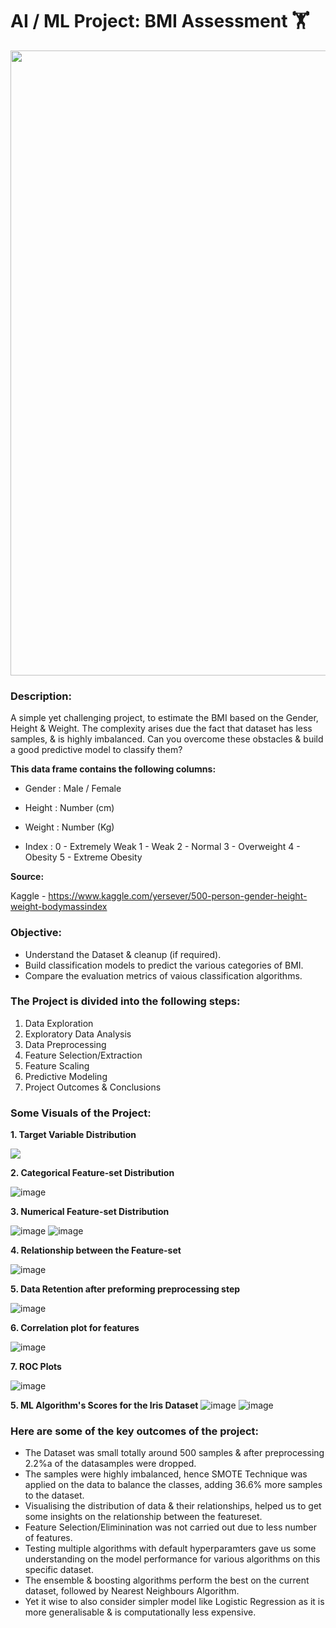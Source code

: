 # AI / ML Project: BMI Assessment 🏋️

<p align="center"><img src="https://user-images.githubusercontent.com/54996245/141758659-95fbcedc-ecb2-4213-859c-765541a3ef3f.jpg" style="width: 1000px;"/></p>


### Description:

A simple yet challenging project, to estimate the BMI based on the Gender, Height & Weight.
The complexity arises due the fact that dataset has less samples, & is highly imbalanced.
Can you overcome these obstacles & build a good predictive model to classify them?

**This data frame contains the following columns:**

* Gender : Male / Female

* Height : Number (cm)

* Weight : Number (Kg)

* Index :
0 - Extremely Weak
1 - Weak
2 - Normal
3 - Overweight
4 - Obesity
5 - Extreme Obesity

**Source:**

Kaggle - 
https://www.kaggle.com/yersever/500-person-gender-height-weight-bodymassindex

### Objective:
- Understand the Dataset & cleanup (if required).
- Build classification models to predict the various categories of BMI.
- Compare the evaluation metrics of vaious classification algorithms.

### The Project is divided into the following steps:
1. Data Exploration
2. Exploratory Data Analysis
3. Data Preprocessing
4. Feature Selection/Extraction
5. Feature Scaling
6. Predictive Modeling
7. Project Outcomes & Conclusions

### Some Visuals of the Project:

**1. Target Variable Distribution**
<p align="left"><img src="https://user-images.githubusercontent.com/54996245/141759098-056607e4-8f0d-40e9-8bb4-4c006079c782.png" /></p>

**2. Categorical Feature-set Distribution**

![image](https://user-images.githubusercontent.com/54996245/141759248-04c88851-7edc-46c6-8ae4-3c5498ef7061.png)

**3. Numerical Feature-set Distribution**

![image](https://user-images.githubusercontent.com/54996245/141759303-b614aa1f-4923-437b-b927-06e795c4b4ae.png)
![image](https://user-images.githubusercontent.com/54996245/141759315-c15fd9a9-81fa-4901-b6c4-65245379491d.png)

**4. Relationship between the Feature-set**

![image](https://user-images.githubusercontent.com/54996245/141759549-7182de06-ef04-45b1-b17f-172b89aa8ecf.png)

**5. Data Retention after preforming preprocessing step**

![image](https://user-images.githubusercontent.com/54996245/141759612-f7c76d72-5b27-4c0e-b209-bbfea185db04.png)

**6. Correlation plot for features**

![image](https://user-images.githubusercontent.com/54996245/141759715-06c1d620-fba5-406c-8968-b94494ce2b8c.png)

**7. ROC Plots**

![image](https://user-images.githubusercontent.com/54996245/141759915-f8195733-0f5c-40f7-a442-6fb8d079ac09.png)


**5. ML Algorithm's Scores for the Iris Dataset**
![image](https://user-images.githubusercontent.com/54996245/141759947-88ce8f81-c4bc-4e0d-977b-73b8a5237e9f.png)
![image](https://user-images.githubusercontent.com/54996245/141759958-cb5b259e-e012-479b-820c-816c62ab7cb7.png)


### Here are some of the key outcomes of the project:
- The Dataset was small totally around 500 samples & after preprocessing 2.2%a of the datasamples were dropped. 
- The samples were highly imbalanced, hence SMOTE Technique was applied on the data to  balance the classes, adding 36.6% more samples to the dataset.
- Visualising the distribution of data & their relationships, helped us to get some insights on the relationship between the featureset.
- Feature Selection/Eliminination was not carried out due to less number of features.
- Testing multiple algorithms with default hyperparamters gave us some understanding on the model performance for various algorithms on this specific dataset.
- The ensemble & boosting algorithms perform the best on the current dataset, followed by Nearest Neighbours Algorithm.
- Yet it wise to also consider simpler model like Logistic Regression as it is more generalisable & is computationally less expensive.
